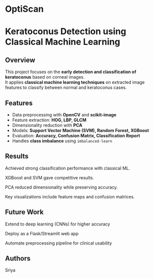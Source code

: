 # OptiScan
# Keratoconus Detection using Classical Machine Learning

## Overview
This project focuses on the **early detection and classification of keratoconus** based on corneal images.  
It applies **classical machine learning techniques** on extracted image features to classify between normal and keratoconus cases.

## Features
- Data preprocessing with **OpenCV** and **scikit-image**
- Feature extraction: **HOG, LBP, GLCM**
- Dimensionality reduction with **PCA**
- Models: **Support Vector Machine (SVM), Random Forest, XGBoost**
- Evaluation: **Accuracy, Confusion Matrix, Classification Report**
- Handles **class imbalance** using `imbalanced-learn`

## Results

Achieved strong classification performance with classical ML.

XGBoost and SVM gave competitive results.

PCA reduced dimensionality while preserving accuracy.

Key visualizations include feature maps and confusion matrices.

## Future Work

Extend to deep learning (CNNs) for higher accuracy

Deploy as a Flask/Streamlit web app

Automate preprocessing pipeline for clinical usability

## Authors

Sriya

